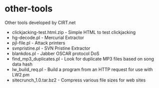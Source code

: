 # other-tools
Other tools developed by CIRT.net

* clickjacking-test.html.zip - Simple HTML to test clickjacking
* hg-decode.pl - Mercurial Extractor
* pjl-file.pl - Attack printers
* svnpristine.pl - SVN Pristine Extractor
* blankdos.pl - Jabber OSCAR protocol DoS
* find_mp3_duplicates.pl - Look for duplicate MP3 files based on song data hash
* lw_build_req.pl - Build a program from an HTTP request for use with LW2.pm 
* sitecrunch_1.0.tar.bz2 - Compress various file sizes for web sites
